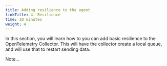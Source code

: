 ```yaml
---
title: Adding resilience to the agent
linkTitle: 4. Resilience
time: 10 minutes
weight: 4
---
```


In this section, you will learn how to you can add basic resilience to the OpenTelemetry Collector. This  will have the collector create a local queue, and  will use that to restart sending data.

Note...
